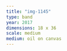 ```yaml
---
title: "img-1145"
type: band
year: 2017
dimensions: 18 x 36
scale: medium
medium: oil on canvas
---
```


